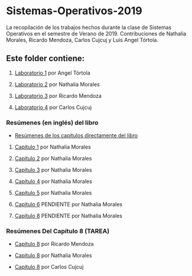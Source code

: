 # Sistemas-Operativos-2019
La recopilación de los trabajos hechos durante la clase de Sistemas Operativos en el semestre de Verano de 2019. Contribuciones de Nathalia Morales, Ricardo Mendoza, Carlos Cujcuj y Luis Angel Tórtola.


## Este folder contiene:

1. [Laboratorio 1](https://github.com/nathsmo/Sistemas-Operativos-2019/blob/master/Lab%2001) por Angel Tórtola

2. [Laboratorio 2](https://github.com/nathsmo/Sistemas-Operativos-2019/blob/master/Repaso%20Semana%202%20Sistemas%20Operativos%202019.ipynb) por Nathalia Morales

3. [Laboratorio 3](https://github.com/nathsmo/Sistemas-Operativos-2019/blob/master/Laboratorio%203%20Sistemas%20Operativos.ipynb) por Ricardo Mendoza

4. [Laboratorio 4](https://github.com/nathsmo/Sistemas-Operativos-2019/blob/master/lab4/contexSwitch.md) por Carlos Cujcuj

### Resúmenes (en inglés) del libro

* [Resúmenes de los capítulos directamente del libro](https://github.com/nathsmo/Sistemas-Operativos-2019/blob/master/Chapter_Summaries/Chapter%20Summaries.pdf)

1. [Capítulo 1](https://github.com/nathsmo/Sistemas-Operativos-2019/blob/master/Chapter_Summaries/Summary%20Chapter%20One%20-%20Operating%20System.pdf) por Nathalia Morales

2. [Capítulo 2](https://github.com/nathsmo/Sistemas-Operativos-2019/blob/master/Chapter_Summaries/Summary%20Chapter%20Two%20-%20Operating%20System%20Structures.pdf) por Nathalia Morales

3. [Capítulo 3](https://github.com/nathsmo/Sistemas-Operativos-2019/blob/master/Chapter_Summaries/Summary%20Chapter%20Three%20-%20Processes.pdf) por Nathalia Morales

4. [Capítulo 4](https://github.com/nathsmo/Sistemas-Operativos-2019/blob/master/Chapter_Summaries/Summary%20Chapter%20Four%20-%20Threads.pdf) por Nathalia Morales

5. [Capítulo 5](https://github.com/nathsmo/Sistemas-Operativos-2019/blob/master/Chapter_Summaries/Summary%20Chapter%20Five%20-%20Process%20Synchronization.pdf) por Nathalia Morales

6. [Capítulo 6]() PENDIENTE por Nathalia Morales

8. [Capítulo 8]() PENDIENTE por Nathalia Morales

### Resúmenes Del Capítulo 8 (TAREA)

* [Capítulo 8](https://github.com/nathsmo/Sistemas-Operativos-2019/blob/master/Resumen%20Cap%208.pdf) por Ricardo Mendoza

* [Capítulo 8](https://github.com/nathsmo/Sistemas-Operativos-2019/blob/master/Resumen%20de%20las%208%20pm.pdf) por Nathalia Morales

* [Capítulo 8](https://github.com/nathsmo/Sistemas-Operativos-2019/blob/master/CAP8.pdf) por Carlos Cujcuj

